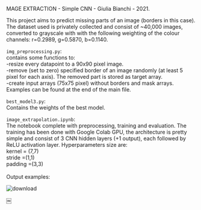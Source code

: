 MAGE EXTRACTION - Simple CNN - Giulia Bianchi - 2021.

This project aims to predict missing parts of an image (borders in this case).
The dataset used is privately collected and consist of ~40,000 images, converted to grayscale with with the following weighting of the colour channels: r=0.2989, g=0.5870, b=0.1140.

`img_preprocessing.py`:<br>
contains some functions to:<br>
-resize every datapoint to a 90x90 pixel image.<br>
-remove (set to zero) specified border of an image randomly (at least 5 pixel for each axis). The removed part is stored as target array.<br>
-create input arrays (75x75 pixel) without borders and mask arrays.<br>
Examples can be found at the end of the main file.<br>

`best_model3.py`:<br>
Contains the weights of the best model.

`image_extrapolation.ipynb`: <br>
The notebook complete with preprocessing, training and evaluation. The training has been done with Google Colab GPU, the architecture is pretty simple and consist of 3 CNN hidden layers (+1 output), each followed by ReLU activation layer. Hyperparameters size are:<br>
kernel = (7,7)<br>
stride =(1,1)<br>
padding =(3,3)<br>
<br>
Output examples:<br>

![download](https://github.com/Giuliasdfghjk/Giulia-portfolio/assets/80102658/80bc8dc0-9c6c-4518-9b4e-f5f6b446283c)

￼

